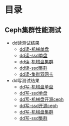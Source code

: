 # 目录

## Ceph集群性能测试

* dd读测试结果
  * [dd读-机械单盘](Ceph集群性能测试/dd读写测试结果/dd读-机械单盘.md)
  * [dd读-ssd单盘](Ceph集群性能测试/dd读写测试结果/dd读-ssd单盘.md)
  * [dd读-机械盘集群](Ceph集群性能测试/dd读写测试结果/dd读-机械盘集群.md)
  * [dd读-ssd集群](Ceph集群性能测试/dd读写测试结果/dd读-ssd集群.md)
  * [dd读-集群双网卡](Ceph集群性能测试/dd读写测试结果/dd读-集群双网卡.md)
* dd写测试结果
  * [dd写-机械盘单盘](Ceph集群性能测试/dd读写测试结果/dd写-机械盘单盘.md)
  * [dd写-ssd单盘](Ceph集群性能测试/dd读写测试结果/dd写-ssd单盘.md)
  * [dd写-机械盘开源ceph](Ceph集群性能测试/dd读写测试结果/dd写-机械盘开源ceph.md)
  * [dd写-ssd开源ceph](Ceph集群性能测试/dd读写测试结果/dd写-ssd开源ceph.md)
  * [dd写-机械盘集群](Ceph集群性能测试/dd读写测试结果/dd写-机械盘集群.md)
  * [dd写-ssd集群](Ceph集群性能测试/dd读写测试结果/dd写-ssd集群.md)
